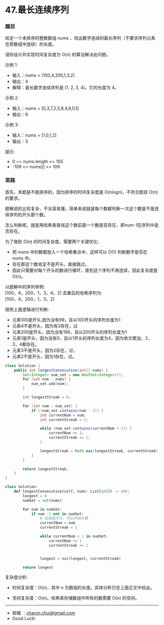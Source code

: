 47.最长连续序列
===


### 题目

给定一个未排序的整数数组 nums ，找出数字连续的最长序列（不要求序列元素在原数组中连续）的长度。

请你设计并实现时间复杂度为 O(n) 的算法解决此问题。

 

示例 1:    

- 输入：nums = [100,4,200,1,3,2]
- 输出：4
- 解释：最长数字连续序列是 [1, 2, 3, 4]。它的长度为 4。

示例 2:    

- 输入：nums = [0,3,7,2,5,8,4,6,0,1]
- 输出：9

示例 3:    

- 输入：nums = [1,0,1,2]
- 输出：3
 

提示:    

- 0 <= nums.length <= 105
- -109 <= nums[i] <= 109


### 思路

首先，本题是不能排序的，因为排序的时间复杂度是 O(nlogn)，不符合题目 O(n) 的要求。


题解说的比较复杂，不太容易懂，简单来说就是每个数都判断一次这个数是不是连续序列的开头那个数。

怎么判断呢，就是用哈希表查找这个数前面一个数是否存在，即num-1在序列中是否存在。

为了做到 O(n) 的时间复杂度，需要两个关键优化:    

- 把 nums 中的数都放入一个哈希集合中，这样可以 O(1) 判断数字是否在 nums 中。
- 存在那这个数肯定不是开头，直接跳过。
- 因此只需要对每个开头的数进行循环，直到这个序列不再连续，因此复杂度是O(n)。

以题解中的序列举例:     
[100，4，200，1，3，4，2]
去重后的哈希序列为:      
[100，4，200，1，3，2]

按照上面逻辑进行判断:     

- 元素100是开头,因为没有99，且以100开头的序列长度为1    
- 元素4不是开头，因为有3存在，过
- 元素200是开头，因为没有199，且以200开头的序列长度为1
- 元素1是开头，因为没有0，且以1开头的序列长度为4，因为依次累加，2，3，4都存在。
- 元素3不是开头，因为2存在，过，
- 元素2不是开头，因为1存在，过。


```java
class Solution {
    public int longestConsecutive(int[] nums) {
        Set<Integer> num_set = new HashSet<Integer>();
        for (int num : nums) {
            num_set.add(num);
        }

        int longestStreak = 0;

        for (int num : num_set) {
            if (!num_set.contains(num - 1)) {
                int currentNum = num;
                int currentStreak = 1;

                while (num_set.contains(currentNum + 1)) {
                    currentNum += 1;
                    currentStreak += 1;
                }

                longestStreak = Math.max(longestStreak, currentStreak);
            }
        }

        return longestStreak;
    }
}
```

```python
class Solution:
    def longestConsecutive(self, nums: List[int]) -> int:
        longest = 0
        numSet = set(nums)

        for num in numSet:
            if num -1 not in numSet:
                # 这就是开头，可以开始计数
                currentNum = num
                currentStreak = 1

                while currentNum + 1 in numSet:
                    currentNum += 1
                    currentStreak += 1


                longest = max(longest, currentStreak)

        return longest
```

复杂度分析:    

- 时间复杂度：O(n)，其中 n 为数组的长度。具体分析已在上面正文中给出。

- 空间复杂度：O(n)。哈希表存储数组中所有的数需要 O(n) 的空间。







---
- 邮箱 ：charon.chui@gmail.com  
- Good Luck! 

	
